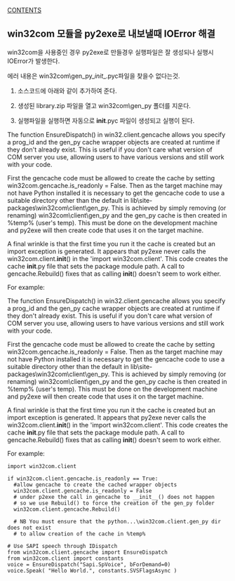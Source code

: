 [CONTENTS](README.md)
## win32com 모듈을 py2exe로 내보낼때 IOError 해결
win32com을 사용중인 경우 py2exe로 만들경우 실행파일은 잘 생성되나 실행시 IOError가 발생한다.

에러 내용은 win32com\gen_py\__init__.pyc파일을 찾을수 없다는것.



1. 소스코드에 아래와 같이 추가하여 준다.

2. 생성된 library.zip 파일을 열고 win32com\gen_py 폴더를 지운다.

3. 실행파일을 실행하면 자동으로 __init__.pyc 파일이 생성되고 실행이 된다.



The function EnsureDispatch() in win32.client.gencache allows you specify a prog_id and the gen_py cache wrapper objects are created at runtime if they don't already exist. This is useful if you don't care what version of COM server you use, allowing users to have various versions and still work with your code.

First the gencache code must be allowed to create the cache by setting win32com.gencache.is_readonly = False. Then as the target machine may not have Python installed it is necessary to get the gencache code to use a suitable directory other than the default in lib\site-packages\win32com\client\gen_py. This is achieved by simply removing (or renaming) win32com\client\gen_py and the gen_py cache is then created in %temp% (user's temp). This must be done on the development machine and py2exe will then create code that uses it on the target machine.

A final wrinkle is that the first time you run it the cache is created but an import exception is generated. It appears that py2exe never calls the win32com.client.__init__() in the 'import win32com.client'. This code creates the cache __init__.py file that sets the package module path. A call to gencache.Rebuild() fixes that as calling __init__() doesn't seem to work either.

For example:

The function EnsureDispatch() in win32.client.gencache allows you specify a prog_id and the gen_py cache wrapper objects are created at runtime if they don't already exist. This is useful if you don't care what version of COM server you use, allowing users to have various versions and still work with your code.



First the gencache code must be allowed to create the cache by setting win32com.gencache.is_readonly = False. Then as the target machine may not have Python installed it is necessary to get the gencache code to use a suitable directory other than the default in lib\site-packages\win32com\client\gen_py. This is achieved by simply removing (or renaming) win32com\client\gen_py and the gen_py cache is then created in %temp% (user's temp). This must be done on the development machine and py2exe will then create code that uses it on the target machine.



A final wrinkle is that the first time you run it the cache is created but an import exception is generated. It appears that py2exe never calls the win32com.client.__init__() in the 'import win32com.client'. This code creates the cache __init__.py file that sets the package module path. A call to gencache.Rebuild() fixes that as calling __init__() doesn't seem to work either.



For example:





```
import win32com.client

if win32com.client.gencache.is_readonly == True:
  #allow gencache to create the cached wrapper objects
  win32com.client.gencache.is_readonly = False
  # under p2exe the call in gencache to __init__() does not happen
  # so we use Rebuild() to force the creation of the gen_py folder
  win32com.client.gencache.Rebuild()

  # NB You must ensure that the python...\win32com.client.gen_py dir does not exist
  # to allow creation of the cache in %temp%

# Use SAPI speech through IDispatch
from win32com.client.gencache import EnsureDispatch
from win32com.client import constants
voice = EnsureDispatch("Sapi.SpVoice", bForDemand=0)
voice.Speak( "Hello World.", constants.SVSFlagsAsync )
```